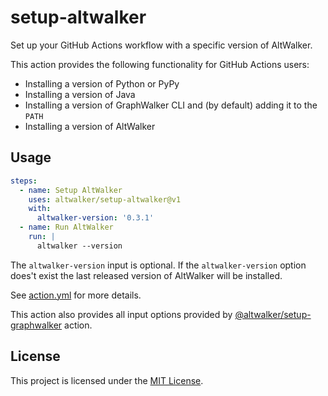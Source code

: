 # setup-altwalker

Set up your GitHub Actions workflow with a specific version of AltWalker.

This action provides the following functionality for GitHub Actions users:

* Installing a version of Python or PyPy
* Installing a version of Java
* Installing a version of GraphWalker CLI and (by default) adding it to the `PATH`
* Installing a version of AltWalker

## Usage

```yml
steps:
  - name: Setup AltWalker
    uses: altwalker/setup-altwalker@v1
    with:
      altwalker-version: '0.3.1'
  - name: Run AltWalker
    run: |
      altwalker --version

```

The `altwalker-version` input is optional. If the `altwalker-version` option does't exist the last released version of AltWalker will be installed.

See [action.yml](action.yml) for more details.

This action also provides all input options provided by [@altwalker/setup-graphwalker](https://github.com/altwalker/setup-graphwalker) action.

## License

This project is licensed under the [MIT License](LICENSE).